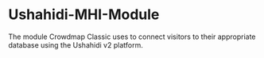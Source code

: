 Ushahidi-MHI-Module
===================

The module Crowdmap Classic uses to connect visitors to their appropriate database using the Ushahidi v2 platform.
